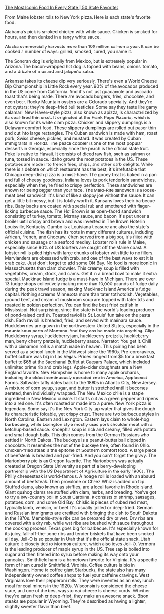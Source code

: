 [The Most Iconic Food In Every State | 50 State Favorites](https://www.youtube.com/watch?v=Wxdj970RM7M)

From Maine lobster rolls to New York pizza. Here is each state's favorite food.

Alabama's pick is smoked chicken with white sauce. Chicken is smoked for hours, and then dunked in a tangy white sauce.

Alaska commercially harvests more than 100 million salmon a year. It can be cooked a number of ways: grilled, smoked, cured, you name it.

The Sonoran dog is originally from Mexico, but is extremely popular in Arizona. The bacon-wrapped hot dog is topped with beans, onions, tomato, and a drizzle of mustard and jalapeño salsa.

Arkansas takes its cheese dip very seriously.
There's even a World Cheese Dip Championship
in Little Rock every year.
90% of the avocados produced in the US
come from California.
And it's not just guacamole
and avocado toast that's being made.
There are avocado burgers, fries,
chocolate, and even beer.
Rocky Mountain oysters are a Colorado specialty.
And they're not oysters;
they're deep-fried bull testicles.
Some say they taste like gamy calamari.
New Haven-style pizza, also known as apizza,
is characterized by its coal-fired thin crust.
It originated at the Frank Pepe Pizzeria,
which is also known for its white clam pizza.
Chicken and slippery dumplings is a Delaware comfort food.
These slippery dumplings are rolled out paper thin
and cut into large rectangles.
The Cuban sandwich is made with ham,
roast pork, Swiss cheese, pickles, and mustard.
It was created by Cuban immigrants in Florida.
The peach cobbler is one of the most popular desserts
in Georgia, especially since the peach
is the official state fruit.
Poke is native to Hawaii.
It consists of diced raw fish,
such as salmon or tuna, tossed in sauce.
Idaho grows the most potatoes in the US.
These potatoes are made into french fries,
chips, and other carb delights.
While there is a debate on which restaurant has the best,
it's irrefutable that Chicago deep-dish pizza
is a must-have.
The gooey treat is baked in a pan
and full of cheesy goodness.
Indiana loves its pork tenderloin sandwiches,
especially when they're fried to crispy perfection.
These sandwiches are known for being bigger than your face.
The Maid-Rite sandwich is a loose-meat beef sandwich.
It's kind of like a sloppy joe without the sauce.
It can get a little bit messy, but it is totally worth it.
Kansans loves their barbecue ribs.
Baby backs are coated with special rub
and smothered with finger-licking barbecue sauce.
The Hot Brown is an open-faced sandwich
consisting of turkey, tomato, Mornay sauce, and bacon.
It's put under a broiler until crispy and brown
and was invented in The Brown Hotel in Louisville, Kentucky.
Gumbo is a Louisiana treasure
and also the state's official cuisine.
The dish has its roots in many different cultures,
including African, French, and Choctaw.
Often served from a big pot,
it's filled with chicken and sausage
or a seafood medley.
Lobster rolls rule in Maine,
especially since 90% of US lobsters
are caught off the Maine coast.
A lobster roll is piled high
with large chunks of lobster with little to no fillers.
Marylanders are obsessed with crab,
and one of the best ways to eat it is crab cake.
Just don't forget to add some Old Bay.
No food is more iconic in Massachusetts than clam chowder.
This creamy soup is filled with vegetables,
cream, stock, and clams.
Get it in a bread bowl to make it extra special.
Mackinac Island fudge is a must-have in Michigan.
There are over 13 fudge shops
collectively making more than 10,000 pounds of fudge daily
during the peak travel season,
making Mackinac Island America's fudge capital.
Nothing screams Minnesota more than tater tot hotdish.
Vegetables, ground beef, and cream of mushroom soup
are topped with tater tots and roasted to golden perfection.
You can find the best fried catfish in Mississippi.
Not surprising, since the state
is the world's leading producer of pond-raised catfish.
Toasted ravioli is St. Louis' fun take on the pasta dish.
Each ravioli is breaded, fried,
and served with marinara sauce.
Huckleberries are grown in the northwestern United States,
especially in the mountainous parts of Montana.
And they can be made into anything.
Clip: Huckleberry syrup, huckleberry jam,
huckleberry pretzels, huckleberry man,
berry cherry pretzels, huckleberry sauce.
Narrator: You get it.
Chili with a cinnamon roll is a match made in heaven.
This pairing has been served as a school lunch
in the Midwest since the 1960s.
Pre-coronavirus, buffet culture was big in Las Vegas.
Prices ranged from $5 for a breakfast buffet
to $65 at the Bacchanal Buffet at Caesars Palace,
which included unlimited prime rib and crab legs.
Apple-cider doughnuts are a New England favorite.
New Hampshire is home to many apple orchards,
including the oldest continuously operated one in America,
Applecrest Farms.
Saltwater taffy dates back to the 1880s
in Atlantic City, New Jersey.
A mixture of corn syrup, sugar, and butter
is stretched until it becomes aerated,
then individually wrapped.
The New Mexico chile is a staple ingredient
in New Mexico cuisine.
It starts out as a green pepper and ripens into a red one.
It's often roasted or made into a puree.
New York pizza is legendary.
Some say it's the New York City tap water
that gives the dough its characteristic foldable,
yet crispy crust.
There are two barbecue styles in North Carolina,
Eastern and Lexington.
Eastern lays claim to whole-hog barbecuing,
while Lexington style mostly uses pork shoulder meat
with a ketchup-based sauce.
Knoephla soup is rich and creamy,
filled with potato and small dough balls.
This dish comes from the German Russians
who settled in North Dakota.
The buckeye is a peanut-butter ball dipped in chocolate.
It resembles the nut of the buckeye tree,
often found in Ohio.
Chicken-fried steak is the epitome of Southern comfort food.
A large piece of beefsteak is breaded and pan-fried.
And you can't forget the gravy.
The Marionberry pie is an Oregon favorite.
The Marionberry was actually created
at Oregon State University
as part of a berry-developing partnership
with the US Department of Agriculture in the early 1900s.
The Philly cheesesteak is world-famous.
A hoagie roll is loaded with an absurd amount of beefsteak.
Then provolone or Cheez Whiz is added on top.
Stuffed clams, also known as stuffies,
are a local favorite in Rhode Island.
Giant quahog clams are stuffed with clam,
herbs, and breading.
You've got to try a low-country boil in South Carolina.
It consists of shrimp, sausages,
potatoes, corn, and some Old Bay.
Chislic is pieces of cubed red meat,
typically lamb, venison, or beef.
It's usually grilled or deep-fried.
German and Russian immigrants are credited
with bringing the dish to South Dakota in the 1870s.
Memphis-style ribs can be prepared dry or wet.
Dry ribs are covered with a dry rub,
while wet ribs are brushed with sauce
throughout the cooking process.
Texas goes big for barbecue.
It's especially known for its juicy, fall-off-the-bone ribs
and tender briskets that have been smoked all day.
Jell-O is so popular in Utah
that it's the official state snack.
Utah culture is closely tied to Mormon culture,
which also loves Jell-O.
Vermont is the leading producer of maple syrup in the US.
Tree sap is boiled into sugar
and then filtered into syrup
before making its way onto your pancakes.
Smithfield ham is a hometown favorite for Virginia.
It's a specific form of ham cured in Smithfield, Virginia.
Coffee culture is big in Washington.
Home to coffee giant Starbucks,
the state also has many independently owned coffee shops
to fuel your caffeine cravings.
West Virginians love their pepperoni rolls.
They were invented as an easy lunch meal
for coal miners in the 1920s.
Wisconsin is considered the cheese state,
and one of the best ways to eat cheese is cheese curds.
Whether they're eaten fresh or deep-fried,
they make an awesome snack.
Bison steaks are popular in Wyoming.
They're described as having a lighter,
slightly sweeter flavor than beef.